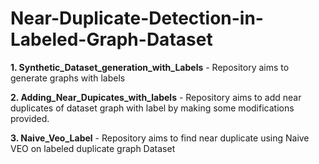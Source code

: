 # Near-Duplicate-Detection-in-Labeled-Graph-Dataset

**1. Synthetic_Dataset_generation_with_Labels** - Repository aims to generate graphs with labels

**2. Adding_Near_Dupicates_with_labels** - Repository aims to add near duplicates of dataset graph with label by making some modifications provided.

**3. Naive_Veo_Label** - Repository aims to find near duplicate using Naive VEO on labeled duplicate graph Dataset


